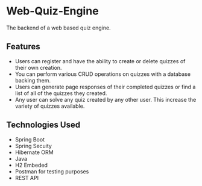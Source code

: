 # Web-Quiz-Engine
The backend of a web based quiz engine. 
## Features
* Users can register and have the ability to create or delete quizzes of their own creation.
* You can perform various CRUD operations on quizzes with a database backing them.
* Users can generate page responses of their completed quizzes or find a list of all of the quizzes they created.
* Any user can solve any quiz created by any other user. This increase the variety of quizzes available.
## Technologies Used
* Spring Boot
* Spring Secuity
* Hibernate ORM
* Java
* H2 Embeded
* Postman for testing purposes
* REST API

